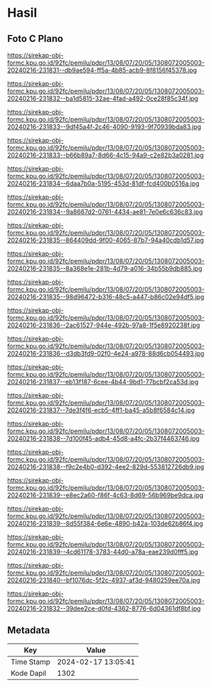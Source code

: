 # Hasil

## Foto C Plano

https://sirekap-obj-formc.kpu.go.id/92fc/pemilu/pdpr/13/08/07/20/05/1308072005003-20240216-231831--db9ae594-ff5a-4b85-acb9-8f8156f45378.jpg

https://sirekap-obj-formc.kpu.go.id/92fc/pemilu/pdpr/13/08/07/20/05/1308072005003-20240216-231832--ba1d5815-32ae-4fad-a492-0ce28f85c34f.jpg

https://sirekap-obj-formc.kpu.go.id/92fc/pemilu/pdpr/13/08/07/20/05/1308072005003-20240216-231833--9df45a4f-2c46-4090-9193-9f70939bda83.jpg

https://sirekap-obj-formc.kpu.go.id/92fc/pemilu/pdpr/13/08/07/20/05/1308072005003-20240216-231833--b66b89a7-8d66-4c15-94a9-c2e82b3a0281.jpg

https://sirekap-obj-formc.kpu.go.id/92fc/pemilu/pdpr/13/08/07/20/05/1308072005003-20240216-231834--6daa7b0a-5195-453d-81df-fcd400b0516a.jpg

https://sirekap-obj-formc.kpu.go.id/92fc/pemilu/pdpr/13/08/07/20/05/1308072005003-20240216-231834--9a8667d2-0761-4434-ae81-7e0e6c636c83.jpg

https://sirekap-obj-formc.kpu.go.id/92fc/pemilu/pdpr/13/08/07/20/05/1308072005003-20240216-231835--864409dd-9f00-4065-87b7-94a40cdb1d57.jpg

https://sirekap-obj-formc.kpu.go.id/92fc/pemilu/pdpr/13/08/07/20/05/1308072005003-20240216-231835--8a368e1e-281b-4d79-a016-34b55b9db885.jpg

https://sirekap-obj-formc.kpu.go.id/92fc/pemilu/pdpr/13/08/07/20/05/1308072005003-20240216-231835--98d96472-b316-48c5-a447-b86c02e94df5.jpg

https://sirekap-obj-formc.kpu.go.id/92fc/pemilu/pdpr/13/08/07/20/05/1308072005003-20240216-231836--2ac61527-944e-492b-97a8-1f5e8920238f.jpg

https://sirekap-obj-formc.kpu.go.id/92fc/pemilu/pdpr/13/08/07/20/05/1308072005003-20240216-231836--d3db3fd9-02f0-4e24-a978-88d6cb054493.jpg

https://sirekap-obj-formc.kpu.go.id/92fc/pemilu/pdpr/13/08/07/20/05/1308072005003-20240216-231837--eb13f187-6cee-4b44-9bd1-77bcbf2ca53d.jpg

https://sirekap-obj-formc.kpu.go.id/92fc/pemilu/pdpr/13/08/07/20/05/1308072005003-20240216-231837--7de3f4f6-ecb5-4ff1-ba45-a5b8f6584c14.jpg

https://sirekap-obj-formc.kpu.go.id/92fc/pemilu/pdpr/13/08/07/20/05/1308072005003-20240216-231838--7d100f45-adb4-45d8-a4fc-2b37f4463746.jpg

https://sirekap-obj-formc.kpu.go.id/92fc/pemilu/pdpr/13/08/07/20/05/1308072005003-20240216-231838--f9c2e4b0-d392-4ee2-829d-553812726db9.jpg

https://sirekap-obj-formc.kpu.go.id/92fc/pemilu/pdpr/13/08/07/20/05/1308072005003-20240216-231839--e8ec2a60-f86f-4c63-8d69-56b969be9dca.jpg

https://sirekap-obj-formc.kpu.go.id/92fc/pemilu/pdpr/13/08/07/20/05/1308072005003-20240216-231839--8d55f384-6e6e-4890-b42a-103de62b86f4.jpg

https://sirekap-obj-formc.kpu.go.id/92fc/pemilu/pdpr/13/08/07/20/05/1308072005003-20240216-231839--4cd61178-3783-44d0-a78a-eae239d0fff5.jpg

https://sirekap-obj-formc.kpu.go.id/92fc/pemilu/pdpr/13/08/07/20/05/1308072005003-20240216-231840--bf1076dc-5f2c-4937-af3d-9480259ee70a.jpg

https://sirekap-obj-formc.kpu.go.id/92fc/pemilu/pdpr/13/08/07/20/05/1308072005003-20240216-231832--39dee2ce-d0fd-4362-8776-6d04361df8bf.jpg


## Metadata

| Key        | Value               |
| ---------- | ------------------- |
| Time Stamp | 2024-02-17 13:05:41 |
| Kode Dapil | 1302                |



